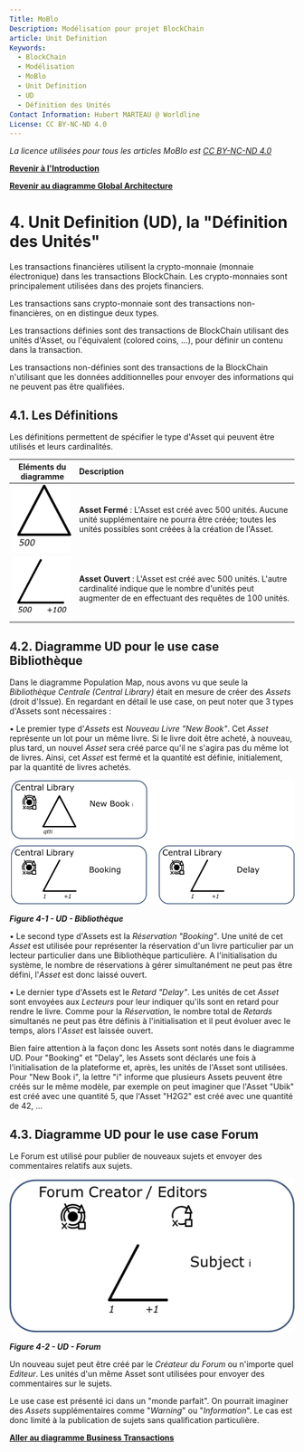 ```yaml
---
Title: MoBlo
Description: Modélisation pour projet BlockChain
article: Unit Definition
Keywords:
  - BlockChain
  - Modélisation
  - MoBlo
  - Unit Definition
  - UD
  - Définition des Unités
Contact Information: Hubert MARTEAU @ Worldline
License: CC BY-NC-ND 4.0
---
```


_La licence utilisées pour tous les articles MoBlo est_ [_CC BY-NC-ND 4.0_](https://creativecommons.org/licenses/by-nc-nd/4.0/)

[**Revenir à l'Introduction**](/README.md)

[**Revenir au diagramme Global Architecture**](/03-ga.md)

# 4.    Unit Definition \(UD\), la "Définition des Unités"

Les transactions financières utilisent la crypto-monnaie \(monnaie électronique\) dans les transactions BlockChain. Les crypto-monnaies sont principalement utilisées dans des projets financiers.

Les transactions sans crypto-monnaie sont des transactions non-financières, on en distingue deux types.

Les transactions définies sont des transactions de BlockChain utilisant des unités d'Asset, ou l'équivalent \(colored coins, ...\), pour définir un contenu dans la transaction.

Les transactions non-définies sont des transactions de la BlockChain n'utilisant que les données additionnelles pour envoyer des informations qui ne peuvent pas être qualifiées.

## 4.1.    Les Définitions

Les définitions permettent de spécifier le type d'Asset qui peuvent être utilisés et leurs cardinalités.

| Eléments du diagramme | Description |
| :---: | :--- |
| ![](/Img/UD-ClosedAsset.png) | **Asset Fermé** : L'Asset est créé avec 500 unités. Aucune unité supplémentaire ne pourra être créée; toutes les unités possibles sont créées à la création de l'Asset. |
| ![](/Img/UD-OpenedAsset.png) | **Asset Ouvert** : L'Asset est créé avec 500 unités. L'autre cardinalité indique que le nombre d'unités peut augmenter de en effectuant des requêtes de 100 unités. |

## 4.2.    Diagramme UD pour le use case Bibliothèque

Dans le diagramme Population Map, nous avons vu que seule la _Bibliothèque Centrale \(Central Library\)_ était en mesure de créer des _Assets_ \(droit d'Issue\). En regardant en détail le use case, on peut noter que 3 types d'Assets sont nécessaires :

•    Le premier type d'_Assets_ est _Nouveau Livre "New Book"_. Cet _Asset_ représente un lot pour un même livre. Si le livre doit être acheté, à nouveau, plus tard, un nouvel _Asset_ sera créé parce qu'il ne s'agira pas du même lot de livres. Ainsi, cet _Asset_ est fermé et la quantité est définie, initialement, par la quantité de livres achetés.

![](/Img/UD-Library.png)

_**Figure 4-1 - UD - Bibliothèque**_

•    Le second type d'Assets est la _Réservation "Booking"_. Une unité de cet _Asset_ est utilisée pour représenter la réservation d'un livre particulier par un lecteur particulier dans une Bibliothèque particulière. A l'initialisation du système, le nombre de réservations à gérer simultanément ne peut pas être défini, l'_Asset_ est donc laissé ouvert.

•    Le dernier type d'Assets est le _Retard "Delay"_. Les unités de cet _Asset_ sont envoyées aux _Lecteurs_ pour leur indiquer qu'ils sont en retard pour rendre le livre. Comme pour la _Réservation_, le nombre total de _Retards_ simultanés ne peut pas être définis à l'initialisation et il peut évoluer avec le temps, alors l'_Asset_ est laissée ouvert.

Bien faire attention à la façon donc les Assets sont notés dans le diagramme UD. Pour "Booking" et "Delay", les Assets sont déclarés une fois à l'initialisation de la plateforme et, après, les unités de l'Asset sont utilisées. Pour "New Book i", la lettre "i" informe que plusieurs Assets peuvent être créés sur le même modèle, par exemple on peut imaginer que l'Asset "Ubik" est créé avec une quantité 5, que l'Asset "H2G2" est créé avec une quantité de 42, ...

## 4.3.    Diagramme UD pour le use case Forum

Le Forum est utilisé pour publier de nouveaux sujets et envoyer des commentaires relatifs aux sujets.

![](/Img/UD-Forum.png)

_**Figure 4-2 - UD - Forum**_

Un nouveau sujet peut être créé par le _Créateur du Forum_ ou n'importe quel _Editeur_. Les unités d'un même Asset sont utilisées pour envoyer des commentaires sur le sujets.

Le use case est présenté ici dans un "monde parfait". On pourrait imaginer des _Assets_ supplémentaires comme "_Warning_" ou "_Information_". Le cas est donc limité à la publication de sujets sans qualification particulière.

[**Aller au diagramme Business Transactions**](/05-bt.md)

